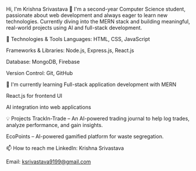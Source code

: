 Hi, I'm Krishna Srivastava 👋
I'm a second-year Computer Science student, passionate about web development and always eager to learn new technologies. Currently diving into the MERN stack and building meaningful, real-world projects using AI and full-stack development.

🚀 Technologies & Tools
Languages: HTML, CSS, JavaScript

Frameworks & Libraries: Node.js, Express.js, React.js

Database: MongoDB, Firebase

Version Control: Git, GitHub

🌱 I'm currently learning
Full-stack application development with MERN

React.js for frontend UI

AI integration into web applications

💡 Projects
TrackIn-Trade – An AI-powered trading journal to help log trades, analyze performance, and gain insights.

EcoPoints – AI-powered gamified platform for waste segregation.

📫 How to reach me
LinkedIn: Krishna Srivastava

Email: ksrivastava9199@gmail.com
